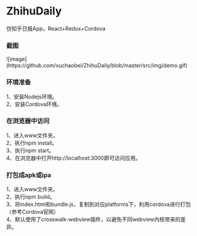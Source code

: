 # ZhihuDaily
仿知乎日报App，React+Redux+Cordova<br>

<h3>截图</h3>
![image](https://github.com/xuchaobei/ZhihuDaily/blob/master/src/img/demo.gif)

<h3>环境准备</h3>
1、安装Nodejs环境。<br>
2、安装Cordova环境。<br>

<h3>在浏览器中访问</h3>
1、进入www文件夹。<br>
2、执行npm install。<br>
3、执行npm start。<br>
4、在浏览器中打开http://localhost:3000即可访问应用。</br>

<h3>打包成apk或ipa</h3>
1、进入www文件夹。<br>
2、执行npm build。<br>
3、将index.html和bundle.js，复制到对应platforms下，利用cordova进行打包（参考Cordova官网）<br>
4、默认使用了crosswalk-webview插件，以避免不同webview内核带来的差异。

